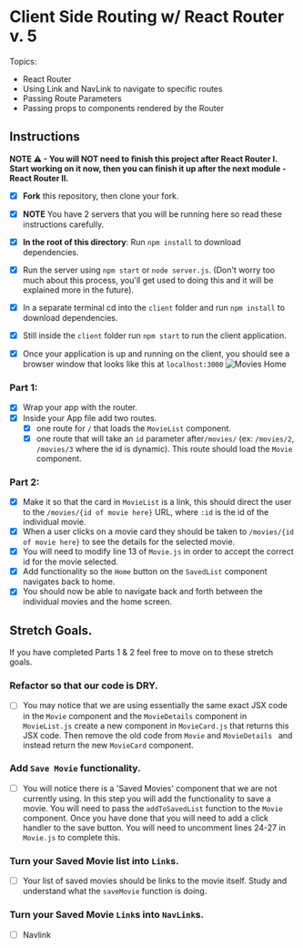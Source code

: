 # Client Side Routing w/ React Router v. 5

Topics:

* React Router
* Using Link and NavLink to navigate to specific routes
* Passing Route Parameters
* Passing props to components rendered by the Router

## Instructions

**NOTE ⚠ - You will NOT need to finish this project after React Router I. Start working on it now, then you can finish it up after the next
 module - React Router II.**

- [X] **Fork** this repository, then clone your fork.
- [X] **NOTE** You have 2 servers that you will be running here so read these instructions carefully.
- [X] **In the root of this directory**: Run `npm install` to download dependencies.
- [X] Run the server using `npm start` or `node server.js`. (Don't worry too much about this process, you'll get used to doing this and it
 will be explained more in the future).
- [X] In a separate terminal cd into the `client` folder and run `npm install` to download dependencies.
- [X] Still inside the `client` folder run `npm start` to run the client application.

- [X] Once your application is up and running on the client, you should see a browser window that looks like this at `localhost:3000`
  ![Movies Home](https://ibin.co/3xhmmHVl9BKF.png)

### Part 1:

- [X] Wrap your app with the router.
- [X] Inside your App file add two routes.
  - [X] one route for `/` that loads the `MovieList` component.
  - [X] one route that will take an `id` parameter after`/movies/` (ex: `/movies/2`, `/movies/3` where the id is dynamic). This route should
   load the `Movie` component.

### Part 2:

- [X] Make it so that the card in `MovieList` is a link, this should direct the user to the `/movies/{id of movie here}` URL, where `:id` is
 the id of the individual movie.
- [X] When a user clicks on a movie card they should be taken to `/movies/{id of movie here}` to see the details for the selected movie.
- [X] You will need to modify line 13 of `Movie.js` in order to accept the correct id for the movie selected.
- [X] Add functionality so the `Home` button on the `SavedList` component navigates back to home.
- [X] You should now be able to navigate back and forth between the individual movies and the home screen.

## Stretch Goals.

If you have completed Parts 1 & 2 feel free to move on to these stretch goals.

### Refactor so that our code is DRY.

- [ ] You may notice that we are using essentially the same exact JSX code in the `Movie` component and the `MovieDetails` component in
 `MovieList.js` create a new component in `MovieCard.js` that returns this JSX code. Then remove the old code from `Movie` and `MovieDetails
 ` and instead return the new `MovieCard` component.

### Add `Save Movie` functionality.

- [ ] You will notice there is a 'Saved Movies' component that we are not currently using. In this step you will add the functionality to save
 a movie. You will need to pass the `addToSavedList` function to the `Movie` component. Once you have done that you will need to add a click
  handler to the save button. You will need to uncomment lines 24-27 in `Movie.js` to complete this. 

### Turn your Saved Movie list into `Link`s.

- [ ] Your list of saved movies should be links to the movie itself. Study and understand what the `saveMovie` function is doing.

### Turn your Saved Movie `Link`s into `NavLink`s.
- [ ] Navlink

